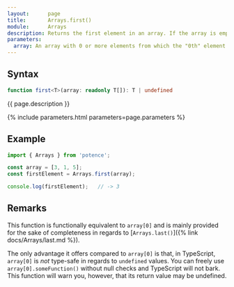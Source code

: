 ```yaml
---
layout:      page
title:       Arrays.first()
module:      Arrays
description: Returns the first element in an array. If the array is empty, returns undefined.
parameters:
  array: An array with 0 or more elements from which the "0th" element is returned (but not removed).
---
```

## Syntax

```ts
function first<T>(array: readonly T[]): T | undefined
```

<p class="description">{{ page.description }}</p>
{% include parameters.html parameters=page.parameters %}

## Example

```ts
import { Arrays } from 'potence';

const array = [3, 1, 5];
const firstElement = Arrays.first(array);

console.log(firstElement);   // -> 3
```

## Remarks

This function is functionally equivalent to `array[0]` and is mainly provided for the sake of completeness in regards to [`Arrays.last()`]({% link docs/Arrays/last.md %}).

The only advantage it offers compared to `array[0]` is that, in TypeScript, `array[0]` is *not* type-safe in regards to `undefined` values.
You can freely use `array[0].someFunction()` without null checks and TypeScript will not bark. This function will warn you, however, that its
return value may be undefined.
